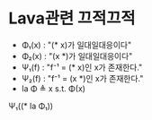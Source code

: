 # Lava관련 끄적끄적

+ Φ₁(x) : "(* x)가 일대일대응이다"
+ Φ₂(x) : "(x *)가 일대일대응이다"
+ Ψ₁(f) : "f⁻¹ = (* x)인 x가 존재한다."
+ Ψ₂(f) : "f⁻¹ = (x *)인 x가 존재한다."
+ la Φ ≜ x s.t. Φ(x)

Ψ₁((* la Φ₁))